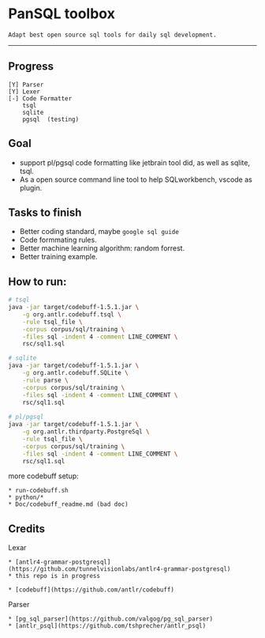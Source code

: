 # PanSQL toolbox
    Adapt best open source sql tools for daily sql development.
------
## Progress

    [Y] Parser
    [Y] Lexer
    [-] Code Formatter 
        tsql
        sqlite
        pgsql  (testing)

## Goal
* support pl/pgsql code formatting like jetbrain tool did, as well as sqlite, tsql.
* As a open source command line tool to help SQLworkbench, vscode as plugin.

## Tasks to finish
* Better coding standard, maybe `google sql guide`
* Code formmating rules.
* Better machine learning algorithm: random forrest.
* Better training example.

## How to run:
```bash
# tsql
java -jar target/codebuff-1.5.1.jar \
    -g org.antlr.codebuff.tsql \
    -rule tsql_file \
    -corpus corpus/sql/training \
    -files sql -indent 4 -comment LINE_COMMENT \
    rsc/sql1.sql

# sqlite
java -jar target/codebuff-1.5.1.jar \
    -g org.antlr.codebuff.SQLite \
    -rule parse \
    -corpus corpus/sql/training \
    -files sql -indent 4 -comment LINE_COMMENT \
    rsc/sql1.sql
    
# pl/pgsql
java -jar target/codebuff-1.5.1.jar \
    -g org.antlr.thirdparty.PostgreSql \
    -rule tsql_file \
    -corpus corpus/sql/training \
    -files sql -indent 4 -comment LINE_COMMENT \
    rsc/sql1.sql
```


more codebuff setup:
    
    * run-codebuff.sh
    * python/*
    * Doc/codebuff_readme.md (bad doc)

## Credits

Lexar

    * [antlr4-grammar-postgresql](https://github.com/tunnelvisionlabs/antlr4-grammar-postgresql)
    * this repo is in progress

    * [codebuff](https://github.com/antlr/codebuff)

Parser

    * [pg_sql_parser](https://github.com/valgog/pg_sql_parser)
    * [antlr_psql](https://github.com/tshprecher/antlr_psql)



